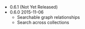 - 0.6.1 (Not Yet Released)
- 0.6.0 2015-11-06
  * Searchable graph relationships
  * Search across collections  
